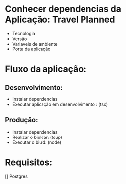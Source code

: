 # Conhecer dependencias da Aplicação: Travel Planned

- Tecnologia
- Versão
- Variaveis de ambiente
- Porta da aplicação

# Fluxo da aplicação:

## Desenvolvimento:

- Instalar dependencias
- Executar aplicação em desenvolvimento : (tsx)

## Produção:

- Instalar dependencias
- Realizar o biuldar: (tsup)
- Executar o biuld: (node)

# Requisitos:

[] Postgres
